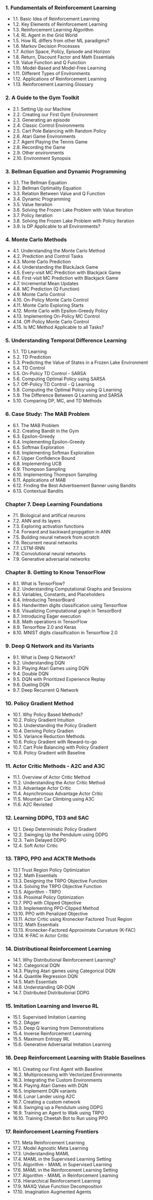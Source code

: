 
### 1. Fundamentals of Reinforcement Learning

* 1.1. Basic Idea of Reinforcement Learning
* 1.2. Key Elements of Reinforcement Learning
* 1.3. Reinforcement Learning Algorithm
* 1.4. RL Agent in the Grid World
* 1.5. How RL differs from other ML paradigms?
* 1.6. Markov Decision Processes
* 1.7. Action Space, Policy, Episode and Horizon
* 1.8. Return, Discount Factor and Math Essentials 
* 1.9. Value Function and Q Function
* 1.10. Model-Based and Model-Free Learning
* 1.11. Different Types of Environments
* 1.12. Applications of Reinforcement Learning
* 1.13. Reinforcement Learning Glossary


### 2. A Guide to the Gym Toolkit
* 2.1. Setting Up our Machine
* 2.2. Creating our First Gym Environment
* 2.3. Generating an episode
* 2.4. Classic Control Environments
* 2.5. Cart Pole Balancing with Random Policy
* 2.6. Atari Game Environments
* 2.7. Agent Playing the Tennis Game
* 2.8. Recording the Game
* 2.9. Other environments
* 2.10. Environment Synopsis

### 3. Bellman Equation and Dynamic Programming
* 3.1. The Bellman Equation
* 3.2. Bellman Optimality Equation
* 3.3. Relation Between Value and Q Function
* 3.4. Dynamic Programming
* 3.5. Value Iteration
* 3.6. Solving the Frozen Lake Problem with Value Iteration
* 3.7. Policy iteration
* 3.8. Solving the Frozen Lake Problem with Policy Iteration
* 3.9. Is DP Applicable to all Environments?

### 4. Monte Carlo Methods
* 4.1. Understanding the Monte Carlo Method
* 4.2. Prediction and Control Tasks
* 4.3. Monte Carlo Prediction
* 4.4. Understanding the BlackJack Game
* 4.5. Every-visit MC Prediction with Blackjack Game
* 4.6. First-visit MC Prediction with Blackjack Game
* 4.7. Incremental Mean Updates
* 4.8. MC Prediction (Q Function)
* 4.9. Monte Carlo Control
* 4.10. On-Policy Monte Carlo Control
* 4.11. Monte Carlo Exploring Starts
* 4.12. Monte Carlo with Epsilon-Greedy Policy
* 4.13. Implementing On-Policy MC Control
* 4.14. Off-Policy Monte Carlo Control
* 4.15. Is MC Method Applicable to all Tasks?


### 5. Understanding Temporal Difference Learning
* 5.1. TD Learning
* 5.2. TD Prediction
* 5.3. Predicting the Value of States in a Frozen Lake Environment
* 5.4. TD Control
* 5.5. On-Policy TD Control - SARSA
* 5.6. Computing Optimal Policy using SARSA
* 5.7. Off-Policy TD Control - Q Learning
* 5.8. Computing the Optimal Policy using Q Learning
* 5.9. The Difference Between Q Learning and SARSA
* 5.10. Comparing DP, MC, and TD Methods


### 6. Case Study: The MAB Problem
* 6.1. The MAB Problem
* 6.2. Creating Bandit in the Gym
* 6.3. Epsilon-Greedy
* 6.4. Implementing Epsilon-Greedy
* 6.5. Softmax Exploration
* 6.6. Implementing Softmax Exploration
* 6.7. Upper Confidence Bound
* 6.8. Implementing UCB
* 6.9. Thompson Sampling
* 6.10. Implementing Thompson Sampling
* 6.11. Applications of MAB
* 6.12. Finding the Best Advertisement Banner using Bandits
* 6.13. Contextual Bandits



### Chapter 7. Deep Learning Foundations

* 7.1. Biological and artifical neurons
* 7.2. ANN and its layers 
* 7.3. Exploring activation functions 
* 7.4. Forward and backward propgation in ANN
* 7.5. Building neural network from scratch 
* 7.6. Recurrent neural networks 
* 7.7. LSTM-RNN
* 7.8. Convolutional neural networks
* 7.9. Generative adversarial networks 



### Chapter 8. Getting to Know TensorFlow

* 8.1. What is TensorFlow?
* 8.2. Understanding Computational Graphs and Sessions
* 8.3. Variables, Constants, and Placeholders
* 8.4. Introducing TensorBoard
* 8.5. Handwritten digits classification using Tensorflow 
* 8.6. Visualizing Computational graph in TensorBord
* 8.7. Introducing Eager execution
* 8.8. Math operations in TensorFlow
* 8.9. Tensorflow 2.0 and Keras
* 8.10. MNIST digits classification in Tensorflow 2.0


### 9. Deep Q Network and its Variants

* 9.1. What is Deep Q Network?
* 9.2. Understanding DQN
* 9.3. Playing Atari Games using DQN
* 9.4. Double DQN
* 9.5. DQN with Prioritized Experience Replay
* 9.6. Dueling DQN
* 9.7. Deep Recurrent Q Network

### 10. Policy Gradient Method
* 10.1. Why Policy Based Methods?
* 10.2. Policy Gradient Intuition
* 10.3. Understanding the Policy Gradient
* 10.4. Deriving Policy Gradien
* 10.5. Variance Reduction Methods
* 10.6. Policy Gradient with Reward-to-go
* 10.7. Cart Pole Balancing with Policy Gradient
* 10.8. Policy Gradient with Baseline


### 11. Actor Critic Methods - A2C and A3C
* 11.1. Overview of Actor Critic Method
* 11.2. Understanding the Actor Critic Method
* 11.3. Advantage Actor Critic
* 11.4. Asynchronous Advantage Actor Critic
* 11.5. Mountain Car Climbing using A3C
* 11.6. A2C Revisited

### 12. Learning DDPG, TD3 and SAC
* 12.1. Deep Deterministic Policy Gradient
* 12.2. Swinging Up the Pendulum using DDPG
* 12.3. Twin Delayed DDPG
* 12.4. Soft Actor Critic


### 13. TRPO, PPO and ACKTR Methods
* 13.1 Trust Region Policy Optimization
* 13.2. Math Essentials
* 13.3. Designing the TRPO Objective Function
* 13.4. Solving the TRPO Objective Function
* 13.5. Algorithm - TRPO
* 13.6. Proximal Policy Optimization
* 13.7. PPO with Clipped Objective
* 13.9. Implementing PPO-Clipped Method
* 13.10. PPO with Penalized Objective
* 13.11. Actor Critic using Kronecker Factored Trust Region
* 13.12. Math Essentials
* 13.13. Kronecker-Factored Approximate Curvature (K-FAC)
* 13.14. K-FAC in Actor Critic

### 14. Distributional Reinforcement Learning
* 14.1. Why Distributional Reinforcement Learning?
* 14.2. Categorical DQN
* 14.3. Playing Atari games using Categorical DQN
* 14.4. Quantile Regression DQN
* 14.5. Math Essentials
* 14.6. Understanding QR-DQN
* 14.7. Distributed Distributional DDPG


### 15. Imitation Learning and Inverse RL
* 15.1. Supervised Imitation Learning
* 15.2. DAgger
* 15.3. Deep Q learning from Demonstrations
* 15.4. Inverse Reinforcement Learning
* 15.5. Maximum Entropy IRL
* 15.6. Generative Adversarial Imitation Learning
 

### 16. Deep Reinforcement Learning with Stable Baselines

* 16.1. Creating our First Agent with Baseline
* 16.2. Multiprocessing with Vectorized Environments
* 16.3. Integrating the Custom Environments
* 16.4. Playing Atari Games with DQN 
* 16.5. Implememt DQN variants
* 16.6. Lunar Lander using A2C
* 16.7. Creating a custom network 
* 16.8. Swinging up a Pendulum using DDPG
* 16.9. Training an Agent to Walk using TRPO
* 16.10. Training Cheetah Bot to Run using PPO


### 17. Reinforcement Learning Frontiers
* 17.1. Meta Reinforcement Learning
* 17.2. Model Agnostic Meta Learning
* 17.3. Understanding MAML
* 17.4. MAML in the Supervised Learning Setting
* 17.5. Algorithm - MAML in Supervised Learning
* 17.6. MAML in the Reinforcement Learning Setting
* 17.7. Algorithm - MAML in Reinforcement Learning
* 17.8. Hierarchical Reinforcement Learning
* 17.9. MAXQ Value Function Decomposition
* 17.10. Imagination Augmented Agents
